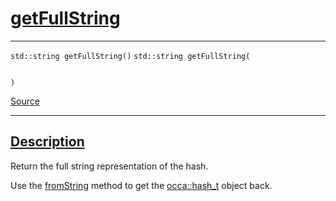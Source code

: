 
<h1 id="get-full-string">
 <a href="#/api/hash_t/getFullString" class="anchor">
   <span>getFullString</span>
  </a>
</h1>

<div class="signature">

<hr>

  <div class="definition-container">
    <div class="definition">
      <code class="desktop-only"><span class="token keyword">std::string</span> getFullString()</code>
      <code class="mobile-only"><span class="token keyword">std::string</span> getFullString(
    
)</code>
      <div class="flex-spacing"></div>
      <a href="https://github.com/libocca/occa/blob/22da1992/include/occa/utils/hash.hpp#L150" target="_blank">Source</a>
    </div>
    
  </div>

  <hr>
</div>


<h2 id="description">
 <a href="#/api/hash_t/getFullString?id=description" class="anchor">
   <span>Description</span>
  </a>
</h2>

Return the full string representation of the hash.

Use the [fromString](/api/hash_t/fromString) method to get the [occa::hash_t](/api/hash_t/) object back.
